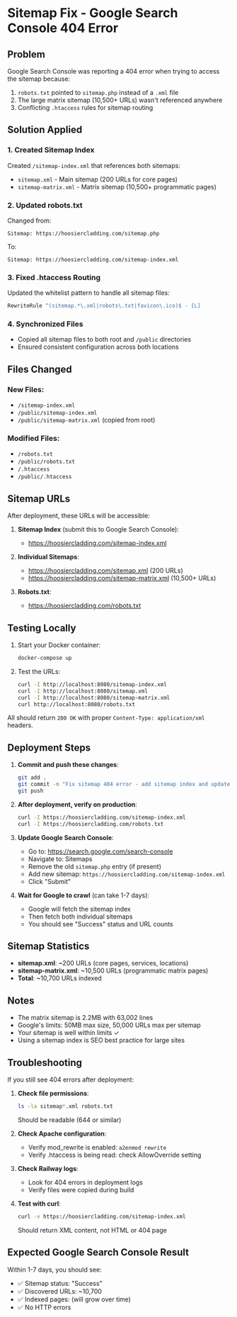 # Sitemap Fix - Google Search Console 404 Error

## Problem
Google Search Console was reporting a 404 error when trying to access the sitemap because:
1. `robots.txt` pointed to `sitemap.php` instead of a `.xml` file
2. The large matrix sitemap (10,500+ URLs) wasn't referenced anywhere
3. Conflicting `.htaccess` rules for sitemap routing

## Solution Applied

### 1. Created Sitemap Index
Created `/sitemap-index.xml` that references both sitemaps:
- `sitemap.xml` - Main sitemap (200 URLs for core pages)
- `sitemap-matrix.xml` - Matrix sitemap (10,500+ programmatic pages)

### 2. Updated robots.txt
Changed from:
```
Sitemap: https://hoosiercladding.com/sitemap.php
```

To:
```
Sitemap: https://hoosiercladding.com/sitemap-index.xml
```

### 3. Fixed .htaccess Routing
Updated the whitelist pattern to handle all sitemap files:
```apache
RewriteRule ^(sitemap.*\.xml|robots\.txt|favicon\.ico)$ - [L]
```

### 4. Synchronized Files
- Copied all sitemap files to both root and `/public` directories
- Ensured consistent configuration across both locations

## Files Changed

### New Files:
- `/sitemap-index.xml`
- `/public/sitemap-index.xml`
- `/public/sitemap-matrix.xml` (copied from root)

### Modified Files:
- `/robots.txt`
- `/public/robots.txt`
- `/.htaccess`
- `/public/.htaccess`

## Sitemap URLs

After deployment, these URLs will be accessible:

1. **Sitemap Index** (submit this to Google Search Console):
   - https://hoosiercladding.com/sitemap-index.xml

2. **Individual Sitemaps**:
   - https://hoosiercladding.com/sitemap.xml (200 URLs)
   - https://hoosiercladding.com/sitemap-matrix.xml (10,500+ URLs)

3. **Robots.txt**:
   - https://hoosiercladding.com/robots.txt

## Testing Locally

1. Start your Docker container:
   ```bash
   docker-compose up
   ```

2. Test the URLs:
   ```bash
   curl -I http://localhost:8080/sitemap-index.xml
   curl -I http://localhost:8080/sitemap.xml
   curl -I http://localhost:8080/sitemap-matrix.xml
   curl http://localhost:8080/robots.txt
   ```

All should return `200 OK` with proper `Content-Type: application/xml` headers.

## Deployment Steps

1. **Commit and push these changes**:
   ```bash
   git add .
   git commit -m "Fix sitemap 404 error - add sitemap index and update routing"
   git push
   ```

2. **After deployment, verify on production**:
   ```bash
   curl -I https://hoosiercladding.com/sitemap-index.xml
   curl -I https://hoosiercladding.com/robots.txt
   ```

3. **Update Google Search Console**:
   - Go to: https://search.google.com/search-console
   - Navigate to: Sitemaps
   - Remove the old `sitemap.php` entry (if present)
   - Add new sitemap: `https://hoosiercladding.com/sitemap-index.xml`
   - Click "Submit"

4. **Wait for Google to crawl** (can take 1-7 days):
   - Google will fetch the sitemap index
   - Then fetch both individual sitemaps
   - You should see "Success" status and URL counts

## Sitemap Statistics

- **sitemap.xml**: ~200 URLs (core pages, services, locations)
- **sitemap-matrix.xml**: ~10,500 URLs (programmatic matrix pages)
- **Total**: ~10,700 URLs indexed

## Notes

- The matrix sitemap is 2.2MB with 63,002 lines
- Google's limits: 50MB max size, 50,000 URLs max per sitemap
- Your sitemap is well within limits ✓
- Using a sitemap index is SEO best practice for large sites

## Troubleshooting

If you still see 404 errors after deployment:

1. **Check file permissions**:
   ```bash
   ls -la sitemap*.xml robots.txt
   ```
   Should be readable (644 or similar)

2. **Check Apache configuration**:
   - Verify mod_rewrite is enabled: `a2enmod rewrite`
   - Verify .htaccess is being read: check AllowOverride setting

3. **Check Railway logs**:
   - Look for 404 errors in deployment logs
   - Verify files were copied during build

4. **Test with curl**:
   ```bash
   curl -v https://hoosiercladding.com/sitemap-index.xml
   ```
   Should return XML content, not HTML or 404 page

## Expected Google Search Console Result

Within 1-7 days, you should see:
- ✅ Sitemap status: "Success"  
- ✅ Discovered URLs: ~10,700
- ✅ Indexed pages: (will grow over time)
- ✅ No HTTP errors

